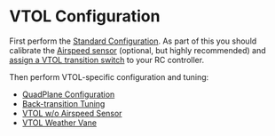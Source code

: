 # VTOL Configuration

First perform the [Standard Configuration](../config/index.md).
As part of this you should calibrate the [Airspeed sensor](../config/airspeed.md) (optional, but highly recommended) and [assign a VTOL transition switch](../config/flight_mode.md#what-flight-modes-and-switches-should-i-set) to your RC controller.

Then perform VTOL-specific configuration and tuning:

- [QuadPlane Configuration](../config_vtol/vtol_quad_configuration.md)
- [Back-transition Tuning](../config_vtol/vtol_back_transition_tuning.md)
- [VTOL w/o Airspeed Sensor](../config_vtol/vtol_without_airspeed_sensor.md)
- [VTOL Weather Vane](../config_vtol/vtol_weathervane.md)
